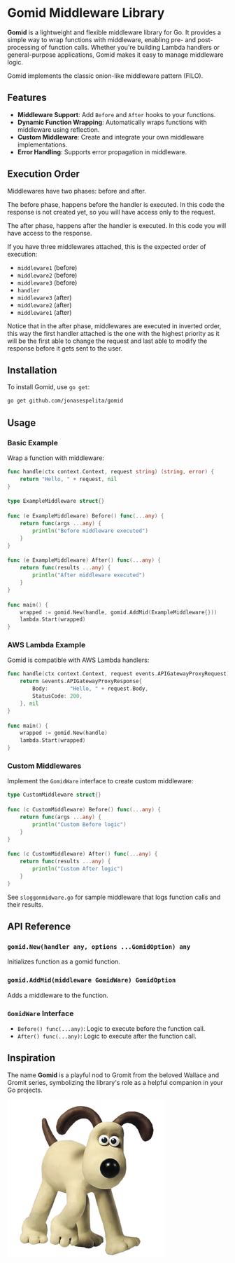 # Gomid Middleware Library

**Gomid** is a lightweight and flexible middleware library for Go. 
It provides a simple way to wrap functions with middleware, enabling pre- and post-processing of function calls. 
Whether you're building Lambda handlers or general-purpose applications, Gomid makes it easy to manage middleware logic.

Gomid implements the classic onion-like middleware pattern (FILO).

## Features

- **Middleware Support**: Add `Before` and `After` hooks to your functions.
- **Dynamic Function Wrapping**: Automatically wraps functions with middleware using reflection.
- **Custom Middleware**: Create and integrate your own middleware implementations.
- **Error Handling**: Supports error propagation in middleware.

## Execution Order

Middlewares have two phases: before and after.

The before phase, happens before the handler is executed. In this code the response is not created yet, so you will have access only to the request.

The after phase, happens after the handler is executed. In this code you will have access to the response.

If you have three middlewares attached, this is the expected order of execution:

- `middleware1` (before)
- `middleware2` (before)
- `middleware3` (before)
- `handler`
- `middleware3` (after)
- `middleware2` (after)
- `middleware1` (after)

Notice that in the after phase, middlewares are executed in inverted order, this way the first handler attached is the one with the highest priority as it will be the first able to change the request and last able to modify the response before it gets sent to the user.

## Installation

To install Gomid, use `go get`:

```bash
go get github.com/jonasespelita/gomid
```

## Usage

### Basic Example

Wrap a function with middleware:

```go
func handle(ctx context.Context, request string) (string, error) {
	return "Hello, " + request, nil
}

type ExampleMiddleware struct{}

func (e ExampleMiddleware) Before() func(...any) {
	return func(args ...any) {
		println("Before middleware executed")
	}
}

func (e ExampleMiddleware) After() func(...any) {
	return func(results ...any) {
		println("After middleware executed")
	}
}

func main() {
	wrapped := gomid.New(handle, gomid.AddMid(ExampleMiddleware{}))
	lambda.Start(wrapped)
}
```

### AWS Lambda Example

Gomid is compatible with AWS Lambda handlers:

```go
func handle(ctx context.Context, request events.APIGatewayProxyRequest) (*events.APIGatewayProxyResponse, error) {
	return &events.APIGatewayProxyResponse{
		Body:       "Hello, " + request.Body,
		StatusCode: 200,
	}, nil
}

func main() {
	wrapped := gomid.New(handle)
	lambda.Start(wrapped)
}
```

### Custom Middlewares

Implement the `GomidWare` interface to create custom middleware:

```go
type CustomMiddleware struct{}

func (c CustomMiddleware) Before() func(...any) {
	return func(args ...any) {
		println("Custom Before logic")
	}
}

func (c CustomMiddleware) After() func(...any) {
	return func(results ...any) {
		println("Custom After logic")
	}
}
```

See `sloggonmidware.go` for sample middleware that logs function calls and their results.

## API Reference

### `gomid.New(handler any, options ...GomidOption) any`

Initializes function as a gomid function.

### `gomid.AddMid(middleware GomidWare) GomidOption`

Adds a middleware to the function.

### `GomidWare` Interface

- `Before() func(...any)`: Logic to execute before the function call.
- `After() func(...any)`: Logic to execute after the function call.

## Inspiration

The name **Gomid** is a playful nod to Gromit from the beloved Wallace and Gromit series, symbolizing the library's role as a helpful companion in your Go projects.

![gromit.png](gromit.png)
